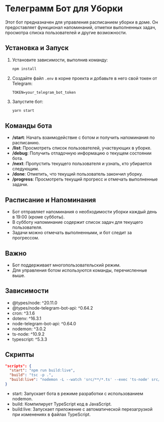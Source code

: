 # Телеграмм Бот для Уборки

Этот бот предназначен для управления расписанием уборки в доме. Он предоставляет функционал напоминаний, отметки выполненных задач, просмотра списка пользователей и другие возможности.

## Установка и Запуск

1. Установите зависимости, выполнив команду:
   ```bash
   npm install
   ```

2. Создайте файл `.env` в корне проекта и добавьте в него свой токен от Telegram:
   ```env
   TOKEN=your_telegram_bot_token
   ```

3. Запустите бот:
   ```bash
   yarn start
   ```

## Команды бота

- **/start**: Начать взаимодействие с ботом и получить напоминания по расписанию.
- **/list**: Просмотреть список пользователей, участвующих в уборке.
- **/debug**: Получить отладочную информацию о текущем состоянии бота.
- **/next**: Пропустить текущего пользователя и узнать, кто убирается следующим.
- **/done**: Отметить, что текущий пользователь закончил уборку.
- **/progress**: Просмотреть текущий прогресс и отмечать выполненные задачи.

## Расписание и Напоминания

- Бот отправляет напоминания о необходимости уборки каждый день в 19:00 (кроме субботы).
- В субботу напоминание содержит список задач для текущего пользователя.
- Задачи можно отмечать выполненными, и бот следит за прогрессом.

## Важно

- Бот поддерживает многопользовательский режим.
- Для управления ботом используются команды, перечисленные выше.

## Зависимости
- @types/node: ^20.11.0
- @types/node-telegram-bot-api: ^0.64.2
- cron: ^3.1.6
- dotenv: ^16.3.1
- node-telegram-bot-api: ^0.64.0
- nodemon: ^3.0.2
- ts-node: ^10.9.2
- typescript: ^5.3.3

## Скрипты
```json
"scripts": {
  "start": "npm run build:live",
  "build": "tsc -p .",
  "build:live": "nodemon -L --watch 'src/**/*.ts' --exec 'ts-node' src/app.ts"
}
```
- start: Запускает бота в режиме разработки с использованием nodemon.
- build: Компилирует TypeScript код в JavaScript.
- build:live: Запускает приложение с автоматической перезагрузкой при изменениях в файлах TypeScript.
